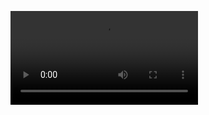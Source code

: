 ![Video of Morse Code for name Igor](https://github.com/igor-grinchenko/embsys100/blob/master/assignment03/Morse%20Code_Igor.MOV)